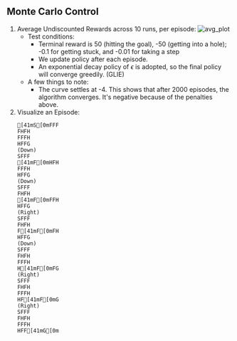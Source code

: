 ## Monte Carlo Control

1. Average Undiscounted Rewards across 10 runs, per episode:
![avg_plot](https://github.com/RicoJia/Omnid_Project/assets/106101331/69449482-c901-469c-8259-43936da487a9)
    - Test conditions:
        - Terminal reward is 50 (hitting the goal), -50 (getting into a hole); -0.1 for getting stuck, and -0.01 for taking a step
        - We update policy after each episode.
        - An exponential decay policy of $\epsilon$ is adopted, so the final policy will converge greedily. (GLIE)
    - A few things to note:
        - The curve settles at -4. This shows that after 2000 episodes, the algorithm converges. It's negative because of the penalties above.
3. Visualize an Episode:
    ```
    [41mS[0mFFF
    FHFH
    FFFH
    HFFG
    (Down)
    SFFF
    [41mF[0mHFH
    FFFH
    HFFG
    (Down)
    SFFF
    FHFH
    [41mF[0mFFH
    HFFG
    (Right)
    SFFF
    FHFH
    F[41mF[0mFH
    HFFG
    (Down)
    SFFF
    FHFH
    FFFH
    H[41mF[0mFG
    (Right)
    SFFF
    FHFH
    FFFH
    HF[41mF[0mG
    (Right)
    SFFF
    FHFH
    FFFH
    HFF[41mG[0m
    ```